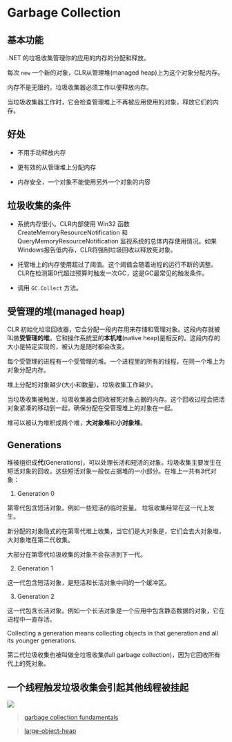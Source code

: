 # Garbage Collection

## 基本功能

.NET 的垃圾收集管理你的应用的内存的分配和释放。

每次 `new` 一个新的对象，CLR从管理堆(managed heap)上为这个对象分配内存。

内存不是无限的，垃圾收集器必须工作以便释放内存。

当垃圾收集器工作时，它会检查管理堆上不再被应用使用的对象，释放它们的内存。

## 好处

* 不用手动释放内存

* 更有效的从管理堆上分配内存

* 内存安全，一个对象不能使用另外一个对象的内容

## 垃圾收集的条件

* 系统内存很小。CLR内部使用 Win32 函数 CreateMemoryResourceNotification 和 QueryMemoryResourceNotification 监视系统的总体内存使用情况。如果Windows报告低内存，CLR将强制垃圾回收以释放死对象。

* 托管堆上的内存使用超过了阈值。这个阈值会随着进程的运行不断的调整。CLR在检测第0代超过预算时触发一次GC，这是GC最常见的触发条件。

* 调用 `GC.Collect` 方法。

## 受管理的堆(managed heap)

CLR 初始化垃圾回收器，它会分配一段内存用来存储和管理对象。这段内存就被叫做**受管理的堆**，它和操作系统里的**本机堆**(native heap)是相反的。这段内存的大小是特定实现的，被认为是随时都会改变。

每个受管理的进程有一个受管理的堆。一个进程里的所有的线程，在同一个堆上为对象分配内存。

堆上分配的对象越少(大小和数量)，垃圾收集工作越少。

当垃圾收集被触发，垃圾收集器会回收被死对象占据的内存。这个回收过程会把活对象紧凑的移动到一起，确保分配在受管理堆上的对象在一起。

堆可以被认为堆积成两个堆，**大对象堆**和**小对象堆**。

## Generations

堆被组织成**代**(Generations)，可以处理长活和短活的对象。垃圾收集主要发生在短活对象的回收，这些短活对象一般仅占据堆的一小部分。在堆上一共有3代对象：

1. Generation 0

第零代包含短活对象。例如一些短活的临时变量。 垃圾收集经常在这一代上发生。

新分配的对象隐式的在第零代堆上收集，当它们是大对象是，它们会去大对象堆，大对象堆在第二代收集。

大部分在第零代垃圾收集的对象不会存活到下一代。

2. Generation 1

这一代包含短活对象，是短活和长活对象中间的一个缓冲区。

3. Generation 2

这一代包含长活对象。例如一个长活对象是一个应用中包含静态数据的对象，它在进程中一直存活。

Collecting a generation means collecting objects in that generation and all its younger generations. 

第二代垃圾收集也被叫做全垃圾收集(full garbage collection)，因为它回收所有代上的死对象。

## 一个线程触发垃圾收集会引起其他线程被挂起

<img src='https://docs.microsoft.com/en-us/dotnet/standard/garbage-collection/media/gc-triggered.png'>

> [garbage collection fundamentals](https://docs.microsoft.com/en-us/dotnet/standard/garbage-collection/fundamentals)

> [large-object-heap](https://docs.microsoft.com/en-us/dotnet/standard/garbage-collection/large-object-heap)